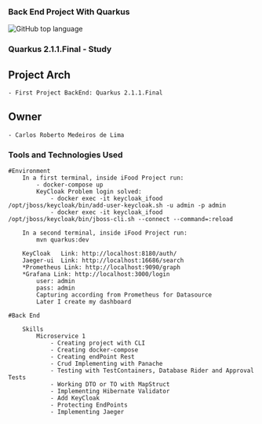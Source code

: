 ### Back End Project With Quarkus

![GitHub top language](https://img.shields.io/github/languages/top/CarlosRobertoMedeiros/Backend-Java-red)
### Quarkus 2.1.1.Final - Study

## Project Arch
	- First Project BackEnd: Quarkus 2.1.1.Final
	
## Owner

	- Carlos Roberto Medeiros de Lima

### Tools and Technologies Used ###
	
	#Environment 
		In a first terminal, inside iFood Project run:
			- docker-compose up
			KeyCloak Problem login solved:
			 	- docker exec -it keycloak_ifood /opt/jboss/keycloak/bin/add-user-keycloak.sh -u admin -p admin
				- docker exec -it keycloak_ifood /opt/jboss/keycloak/bin/jboss-cli.sh --connect --command=:reload
			
		In a second terminal, inside iFood Project run:
			mvn quarkus:dev
			
		KeyCloak   Link: http://localhost:8180/auth/
		Jaeger-ui  Link: http://localhost:16686/search
		*Prometheus Link: http://localhost:9090/graph
		*Grafana Link: http://localhost:3000/login 
			user: admin 
			pass: admin  
			Capturing according from Prometheus for Datasource
			Later I create my dashboard

	#Back End
		
		Skills
			Microservice 1 
				- Creating project with CLI
				- Creating docker-compose
				- Creating endPoint Rest
				- Crud Implementing with Panache
				- Testing with TestContainers, Database Rider and Approval Tests
				- Working DTO or TO with MapStruct
				- Implementing Hibernate Validator
				- Add KeyCloak
				- Protecting EndPoints
				- Implementing Jaeger
				